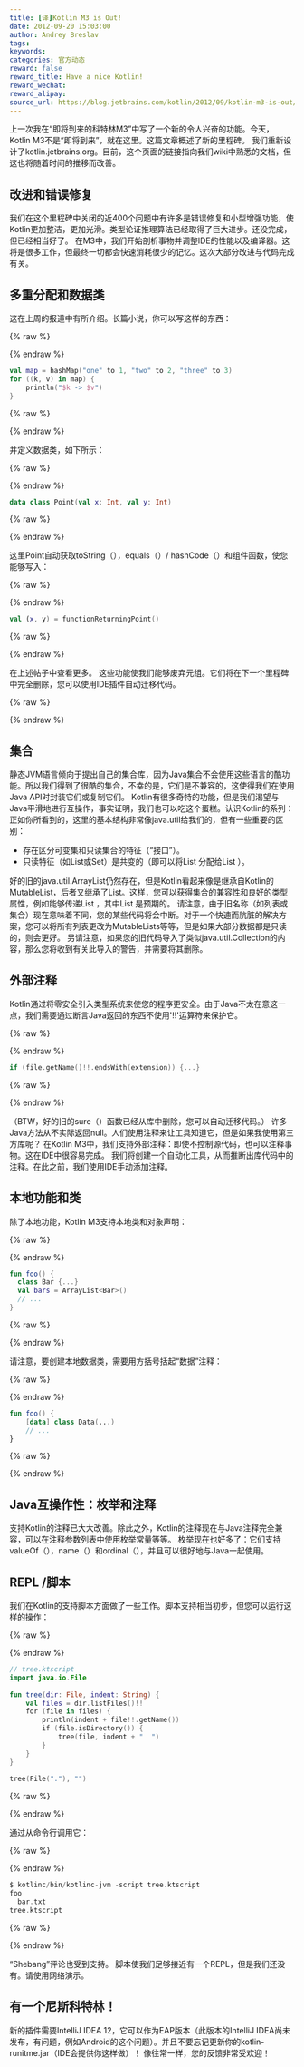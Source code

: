 ```yaml
---
title: [译]Kotlin M3 is Out!
date: 2012-09-20 15:03:00
author: Andrey Breslav
tags:
keywords:
categories: 官方动态
reward: false
reward_title: Have a nice Kotlin!
reward_wechat:
reward_alipay:
source_url: https://blog.jetbrains.com/kotlin/2012/09/kotlin-m3-is-out/
---
```


上一次我在“即将到来的科特林M3”中写了一个新的令人兴奋的功能。今天，Kotlin M3不是“即将到来”，就在这里。这篇文章概述了新的里程碑。
我们重新设计了kotlin.jetbrains.org。目前，这个页面的链接指向我们wiki中熟悉的文档，但这也将随着时间的推移而改善。
## 改进和错误修复

我们在这个里程碑中关闭的近400个问题中有许多是错误修复和小型增强功能，使Kotlin更加整洁，更加光滑。类型论证推理算法已经取得了巨大进步。还没完成，但已经相当好了。
在M3中，我们开始剖析事物并调整IDE的性能以及编译器。这将是很多工作，但最终一切都会快速消耗很少的记忆。这次大部分改进与代码完成有关。
## 多重分配和数据类

这在上周的报道中有所介绍。长篇小说，你可以写这样的东西：

{% raw %}
<p></p>
{% endraw %}

```kotlin
val map = hashMap("one" to 1, "two" to 2, "three" to 3)
for ((k, v) in map) {
    println("$k -> $v")
}
```

{% raw %}
<p></p>
{% endraw %}

并定义数据类，如下所示：

{% raw %}
<p></p>
{% endraw %}

```kotlin
data class Point(val x: Int, val y: Int)
```

{% raw %}
<p></p>
{% endraw %}

这里Point自动获取toString（），equals（）/ hashCode（）和组件函数，使您能够写入：

{% raw %}
<p></p>
{% endraw %}

```kotlin
val (x, y) = functionReturningPoint()
```

{% raw %}
<p></p>
{% endraw %}

在上述帖子中查看更多。
这些功能使我们能够废弃元组。它们将在下一个里程碑中完全删除，您可以使用IDE插件自动迁移代码。

{% raw %}
<p><a name="Collections"></a></p>
{% endraw %}

## 集合

静态JVM语言倾向于提出自己的集合库，因为Java集合不会使用这些语言的酷功能。所以我们得到了很酷的集合，不幸的是，它们是不兼容的，这使得我们在使用Java API时封装它们或复制它们。
Kotlin有很多奇特的功能，但是我们渴望与Java平滑地进行互操作，事实证明，我们也可以吃这个蛋糕。认识Kotlin的系列：
正如你所看到的，这里的基本结构非常像java.util给我们的，但有一些重要的区别：

* 存在区分可变集和只读集合的​​特征（“接口”）。
* 只读特征（如List或Set）是共变的（即可以将List <String>分配给List <Any>）。

好的旧的java.util.ArrayList仍然存在，但是Kotlin看起来像是继承自Kotlin的MutableList，后者又继承了List。这样，您可以获得集合的兼容性和良好的类型属性，例如能够传递List <String>，其中List <Any>是预期的。
请注意，由于旧名称（如列表或集合）现在意味着不同，您的某些代码将会中断。对于一个快速而肮脏的解决方案，您可以将所有列表更改为MutableLists等等，但是如果大部分数据都是只读的，则会更好。
另请注意，如果您的旧代码导入了类似java.util.Collection的内容，那么您将收到有关此导入的警告，并需要将其删除。
## 外部注释

Kotlin通过将零安全引入类型系统来使您的程序更安全。由于Java不太在意这一点，我们需要通过断言Java返回的东西不使用'!!'运算符来保护它。

{% raw %}
<p></p>
{% endraw %}

```kotlin
if (file.getName()!!.endsWith(extension)) {...}
```

{% raw %}
<p></p>
{% endraw %}

（BTW，好的旧的sure（）函数已经从库中删除，您可以自动迁移代码。）
许多Java方法从不实际返回null。人们使用注释来让工具知道它，但是如果我使用第三方库呢？
在Kotlin M3中，我们支持外部注释：即使不控制源代码，也可以注释事物。这在IDE中很容易完成。
我们将创建一个自动化工具，从而推断出库代码中的注释。在此之前，我们使用IDE手动添加注释。
## 本地功能和类

除了本地功能，Kotlin M3支持本地类和对象声明：

{% raw %}
<p></p>
{% endraw %}

```kotlin
fun foo() {
  class Bar {...}
  val bars = ArrayList<Bar>()
  // ...
}
```

{% raw %}
<p></p>
{% endraw %}

请注意，要创建本地数据类，需要用方括号括起“数据”注释：

{% raw %}
<p></p>
{% endraw %}

```kotlin
fun foo() {
    [data] class Data(...)
    // ...
}
```

{% raw %}
<p></p>
{% endraw %}

## Java互操作性：枚举和注释

支持Kotlin的注释已大大改善。除此之外，Kotlin的注释现在与Java注释完全兼容，可以在注释参数列表中使用枚举常量等等。
枚举现在也好多了：它们支持valueOf（），name（）和ordinal（），并且可以很好地与Java一起使用。
## REPL /脚本

我们在Kotlin的支持脚本方面做了一些工作。脚本支持相当初步，但您可以运行这样的操作：

{% raw %}
<p></p>
{% endraw %}

```kotlin
// tree.ktscript
import java.io.File
 
fun tree(dir: File, indent: String) {
    val files = dir.listFiles()!!
    for (file in files) {
        println(indent + file!!.getName())
        if (file.isDirectory()) {
            tree(file, indent + "  ")
        }
    }
}
 
tree(File("."), "")
```

{% raw %}
<p></p>
{% endraw %}

通过从命令行调用它：

{% raw %}
<p></p>
{% endraw %}

```kotlin
$ kotlinc/bin/kotlinc-jvm -script tree.ktscript
foo
  bar.txt
tree.ktscript
```

{% raw %}
<p></p>
{% endraw %}

“Shebang”评论也受到支持。
脚本使我们足够接近有一个REPL，但是我们还没有。请使用网络演示。
## 有一个尼斯科特林！

新的插件需要IntelliJ IDEA 12，它可以作为EAP版本（此版本的IntelliJ IDEA尚未发布，有问题，例如Android的这个问题）。并且不要忘记更新你的kotlin-runitme.jar（IDE会提供你这样做）！
像往常一样，您的反馈非常受欢迎！
